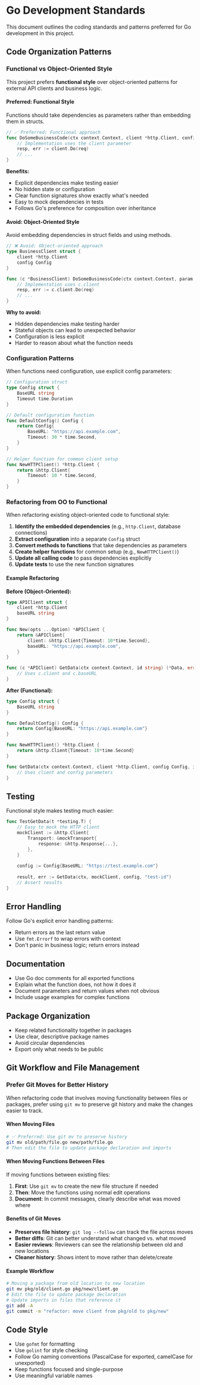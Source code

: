 # Go Development Standards

This document outlines the coding standards and patterns preferred for Go development in this project.

## Code Organization Patterns

### Functional vs Object-Oriented Style

This project prefers **functional style** over object-oriented patterns for external API clients and business logic.

#### Preferred: Functional Style

Functions should take dependencies as parameters rather than embedding them in structs.

```go
// ✅ Preferred: Functional approach
func DoSomeBusinessCode(ctx context.Context, client *http.Client, config Config, param string) (BusinessResults, error) {
    // Implementation uses the client parameter
    resp, err := client.Do(req)
    // ...
}
```

**Benefits:**
- Explicit dependencies make testing easier
- No hidden state or configuration
- Clear function signatures show exactly what's needed
- Easy to mock dependencies in tests
- Follows Go's preference for composition over inheritance

#### Avoid: Object-Oriented Style

Avoid embedding dependencies in struct fields and using methods.

```go
// ❌ Avoid: Object-oriented approach
type BusinessClient struct {
    client *http.Client
    config Config
}

func (c *BusinessClient) DoSomeBusinessCode(ctx context.Context, param string) (BusinessResults, error) {
    // Implementation uses c.client
    resp, err := c.client.Do(req)
    // ...
}
```

**Why to avoid:**
- Hidden dependencies make testing harder
- Stateful objects can lead to unexpected behavior
- Configuration is less explicit
- Harder to reason about what the function needs

### Configuration Patterns

When functions need configuration, use explicit config parameters:

```go
// Configuration struct
type Config struct {
    BaseURL string
    Timeout time.Duration
}

// Default configuration function
func DefaultConfig() Config {
    return Config{
        BaseURL: "https://api.example.com",
        Timeout: 30 * time.Second,
    }
}

// Helper function for common client setup
func NewHTTPClient() *http.Client {
    return &http.Client{
        Timeout: 10 * time.Second,
    }
}
```

### Refactoring from OO to Functional

When refactoring existing object-oriented code to functional style:

1. **Identify the embedded dependencies** (e.g., `http.Client`, database connections)
2. **Extract configuration** into a separate `Config` struct
3. **Convert methods to functions** that take dependencies as parameters
4. **Create helper functions** for common setup (e.g., `NewHTTPClient()`)
5. **Update all calling code** to pass dependencies explicitly
6. **Update tests** to use the new function signatures

#### Example Refactoring

**Before (Object-Oriented):**
```go
type APIClient struct {
    client *http.Client
    baseURL string
}

func New(opts ...Option) *APIClient {
    return &APIClient{
        client: &http.Client{Timeout: 10*time.Second},
        baseURL: "https://api.example.com",
    }
}

func (c *APIClient) GetData(ctx context.Context, id string) (*Data, error) {
    // Uses c.client and c.baseURL
}
```

**After (Functional):**
```go
type Config struct {
    BaseURL string
}

func DefaultConfig() Config {
    return Config{BaseURL: "https://api.example.com"}
}

func NewHTTPClient() *http.Client {
    return &http.Client{Timeout: 10*time.Second}
}

func GetData(ctx context.Context, client *http.Client, config Config, id string) (*Data, error) {
    // Uses client and config parameters
}
```

## Testing

Functional style makes testing much easier:

```go
func TestGetData(t *testing.T) {
    // Easy to mock the HTTP client
    mockClient := &http.Client{
        Transport: &mockTransport{
            response: &http.Response{...},
        },
    }
    
    config := Config{BaseURL: "https://test.example.com"}
    
    result, err := GetData(ctx, mockClient, config, "test-id")
    // Assert results
}
```

## Error Handling

Follow Go's explicit error handling patterns:

- Return errors as the last return value
- Use `fmt.Errorf` to wrap errors with context
- Don't panic in business logic; return errors instead

## Documentation

- Use Go doc comments for all exported functions
- Explain what the function does, not how it does it
- Document parameters and return values when not obvious
- Include usage examples for complex functions

## Package Organization

- Keep related functionality together in packages
- Use clear, descriptive package names
- Avoid circular dependencies
- Export only what needs to be public

## Git Workflow and File Management

### Prefer Git Moves for Better History

When refactoring code that involves moving functionality between files or packages, prefer using `git mv` to preserve git history and make the changes easier to track.

#### When Moving Files
```bash
# ✅ Preferred: Use git mv to preserve history
git mv old/path/file.go new/path/file.go
# Then edit the file to update package declaration and imports
```

#### When Moving Functions Between Files
If moving functions between existing files:

1. **First**: Use `git mv` to create the new file structure if needed
2. **Then**: Move the functions using normal edit operations
3. **Document**: In commit messages, clearly describe what was moved where

#### Benefits of Git Moves
- **Preserves file history**: `git log --follow` can track the file across moves
- **Better diffs**: Git can better understand what changed vs. what moved
- **Easier reviews**: Reviewers can see the relationship between old and new locations
- **Cleaner history**: Shows intent to move rather than delete/create

#### Example Workflow
```bash
# Moving a package from old location to new location
git mv pkg/old/client.go pkg/new/client.go
# Edit the file to update package declaration
# Update imports in files that reference it
git add -A
git commit -m "refactor: move client from pkg/old to pkg/new"
```

## Code Style

- Use `gofmt` for formatting
- Use `golint` for style checking
- Follow Go naming conventions (PascalCase for exported, camelCase for unexported)
- Keep functions focused and single-purpose
- Use meaningful variable names
